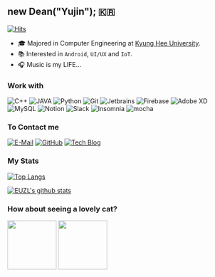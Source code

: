 ## new Dean("Yujin"); 🇰🇷 
[![Hits](https://hits.seeyoufarm.com/api/count/incr/badge.svg?url=https%3A%2F%2Fgithub.com%2Feuzl)](https://hits.seeyoufarm.com) 
- 🎓 Majored in Computer Engineering at [Kyung Hee University](https://khu.ac.kr).
- 📚 Interested in `Android`, `UI/UX` and `IoT`.
- 🎧 Music is my LIFE...


### Work with
![C++](https://img.shields.io/badge/C++-00599C?style=for-the-badge&logoColor=white&logo=c)
![JAVA](https://img.shields.io/badge/Java-007396?style=for-the-badge&logoColor=white&logo=Java)
![Python](https://img.shields.io/badge/Python-3776AB?style=for-the-badge&logoColor=white&logo=python)
![Git](https://img.shields.io/badge/Git-F05032?style=for-the-badge&logoColor=white&logo=git)
![Jetbrains](https://img.shields.io/badge/JetBrains-000000?style=for-the-badge&logoColor=white&logo=JetBrains)
![Firebase](https://img.shields.io/badge/Firebase-FFCA28?style=for-the-badge&logoColor=white&logo=Firebase)
![Adobe XD](https://img.shields.io/badge/Adobe_XD-FF26BE?style=for-the-badge&logoColor=white&logo=adobe%20xd)
![MySQL](https://img.shields.io/badge/MySQL-447A91?style=for-the-badge&logoColor=white&logo=mysql)
![Notion](https://img.shields.io/badge/Notion-000000?style=for-the-badge&logoColor=white&logo=notion)
![Slack](https://img.shields.io/badge/Slack-4A154B?style=for-the-badge&logoColor=white&logo=slack)
![Insomnia](https://img.shields.io/badge/Insomnia-5849BE?style=for-the-badge&logoColor=white&logo=insomnia)
![mocha](https://img.shields.io/badge/matcha_latte-47A24B?style=for-the-badge&logoColor=white&logo=mocha)
<!-- Badges are made with shields.io -->


### To Contact me
[![E-Mail](https://img.shields.io/badge/email-D14836?style=for-the-badge&logoColor=white&logo=gmail)](mailto:euzlism@gmail.com)
[![GitHub](https://img.shields.io/badge/GitHub-000000?style=for-the-badge&logoColor=white&logo=github)](https://github.com/euzl)
[![Tech Blog](https://img.shields.io/badge/Tech%20Blog-800000?style=for-the-badge&logoColor=white&logo=blogger)](https://velog.io/@euzl)


### My Stats
[![Top Langs](https://github-readme-stats.vercel.app/api/top-langs/?username=euzl&hide=html&layout=compact)](https://github.com/anuraghazra/github-readme-stats)  

[![EUZL's github stats](https://github-readme-stats.vercel.app/api?username=euzl&cound_private=true&show_icons=true)](https://github.com/anuraghazra/github-readme-stats)

### How about seeing a lovely cat?
<img src="https://user-images.githubusercontent.com/37680108/87256621-469a1980-c4cf-11ea-98d2-3bb47221913f.png" height="110" > <img src="https://user-images.githubusercontent.com/37680108/87256656-95e04a00-c4cf-11ea-8d3d-4d7d207bcc2b.png" height="110">

